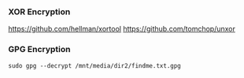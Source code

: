 ### XOR Encryption

https://github.com/hellman/xortool
https://github.com/tomchop/unxor

### GPG Encryption

```
sudo gpg --decrypt /mnt/media/dir2/findme.txt.gpg
```